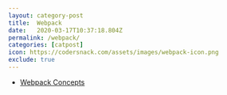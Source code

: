 ```yaml
---
layout: category-post
title:  Webpack
date:   2020-03-17T10:37:18.804Z
permalink: /webpack/
categories: [catpost]
icon: https://codersnack.com/assets/images/webpack-icon.png
exclude: true
---
```

 * [Webpack Concepts](https://codersnack.com/webpack-concepts) 
